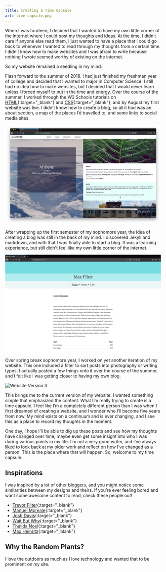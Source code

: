 ```yaml
---
title: Creating a Time Capsule
art: time-capsule.png 
---
```

When I was fourteen, I decided that I wanted to have my own little corner of the internet where I could post my thoughts and ideas. At the time, I didn’t care if anyone else read them, I just wanted to have a place that I could go back to whenever I wanted to read through my thoughts from a certain time. I didn’t know how to make websites and I was afraid to write because nothing I wrote seemed worthy of existing on the internet.

So my website remained a seedling in my mind.

Flash forward to the summer of 2018.  I had just finished my freshman year of college and decided that I wanted to major in Computer Science. I still had no idea how to make websites, but I decided that I would never learn unless I forced myself to put in the time and energy. Over the course of the summer, I worked through the W3 Schools tutorials on [HTML](https://www.w3schools.com/html/default.asp){:target="_blank"} and [CSS](https://www.w3schools.com/css/default.asp){:target="_blank"}, and by August my first website was live. I didn’t know how to create a blog, so all it had was an about section, a map of the places I’d travelled to, and some links to social media sites.

<div class="img-wrapper">
    <img src="/assets/images/time-capsule/website_v1.png" class="img" alt="Website Version 1" loading="lazy">
</div>

After wrapping up the first semester of my sophomore year, the idea of creating a blog was still in the back of my mind. I discovered Jekyll and markdown, and with that I was finally able to start a blog. It was a learning experience, but still didn’t feel like my own little corner of the internet.

<div class="img-wrapper">
    <img src="/assets/images/time-capsule/website_v2.png" class="img" alt="Website Version 2" loading="lazy">
</div>

Over spring break sophomore year, I worked on yet another iteration of my website. This one included a filter to sort posts into photography or writing types. I actually posted a few things onto it over the course of the summer, and I felt like I was getting closer to having my own blog.

<div class="img-wrapper">
    <img src="/assets/images/time-capsule/website_v3.png" class="img" alt="Website Version 3" loading="lazy">
</div>

This brings me to the current version of my website. I wanted something simple that emphasized the content. What I’m really trying to create is a time capsule. I feel like I’m a completely different person than I was when I first dreamed of creating a website, and I wonder who I’ll become five years from now. My mind exists on a continuum and is ever changing, and I see this as a place to record my thoughts in the moment. 

One day, I hope I’ll be able to dig up these posts and see how my thoughts have changed over time, maybe even get some insight into who I was during various points in my life. I’m not a very good writer, and I’ve always liked to look back at my older work and reflect on how I’ve changed as a person. This is the place where that will happen. So, welcome to my time capsule.

## Inspirations
I was inspired by a lot of other bloggers, and you might notice some similarities between my designs and theirs. If you’re ever feeling bored and want some awesome content to read,  check these people out!

- [Trevor Filter](https://trevorfilter.com){:target="_blank"}
- [Manuel Moreale](https://manuelmoreale.com){:target="_blank"}
- [Josh Davis](https://joshldavis.com){:target="_blank"}
- [Wait But Why](https://waitbutwhy.com){:target="_blank"}
- [Thalida Noel](https://thalida.me){:target="_blank"}
- [Max Heinritz](https://maxheinritz.com){:target="_blank"}

## Why the Random Plants?
I love the outdoors as much as I love technology and wanted that to be prominent on my site.